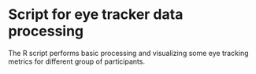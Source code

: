 # Script for eye tracker data processing
The R script performs basic processing and visualizing some eye tracking metrics for different group of participants.
